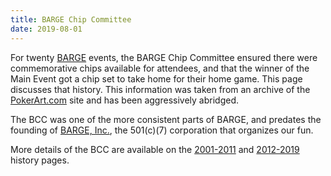 ```yaml
---
title: BARGE Chip Committee
date: 2019-08-01
---
```


For twenty [BARGE](/) events,
the BARGE Chip Committee ensured there were commemorative chips available for
attendees, and that the winner of the Main Event got a chip set to take home
for their home game. This page discusses that history.  This information was
taken from an archive of the [PokerArt.com](https://pokerart.bargechips.org)
site and has been aggressively abridged.

The BCC was one of the more consistent parts of BARGE, and predates the
founding of [BARGE, Inc.](/inc), the 501(c)(7) corporation that organizes our
fun.

More details of the BCC are available on the [2001-2011](../history/2001-2011/) and 
[2012-2019](../history/2012-2019) history pages.
